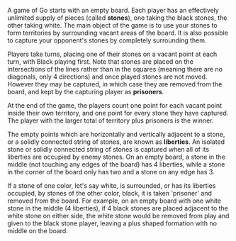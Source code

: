 A game of Go starts with an empty board. Each player has an effectively unlimited supply of pieces (called **stones**), one taking the black stones, the other taking white. The main object of the game is to use your stones to form territories by surrounding vacant areas of the board. It is also possible to capture your opponent's stones by completely surrounding them.

Players take turns, placing one of their stones on a vacant point at each turn, with Black playing first. Note that stones are placed on the intersections of the lines rather than in the squares (meaning there are no diagonals, only 4 directions) and once played stones are not moved. However they may be captured, in which case they are removed from the board, and kept by the capturing player as **prisoners**. 

At the end of the game, the players count one point for each vacant point inside their own territory, and one point for every stone they have captured. The player with the larger total of territory plus prisoners is the winner.

The empty points which are horizontally and vertically adjacent to a stone, or a solidly connected string of stones, are known as **liberties**. An isolated stone or solidly connected string of stones is captured when all of its liberties are occupied by enemy stones. On an empty board, a stone in the middle (not touching any edges of the board) has 4 liberties, while a stone in the corner of the board only has two and a stone on any edge has 3. 

If a stone of one color, let's say white, is surrounded, or has its liberties occupied, by stones of the other color, black, it is taken 'prisoner' and removed from the board. For example, on an empty board with one white stone in the middle (4 liberties), if 4 black stones are placed adjacent to the white stone on either side, the white stone would be removed from play and given to the black stone player, leaving a plus shaped formation with no middle on the board. 